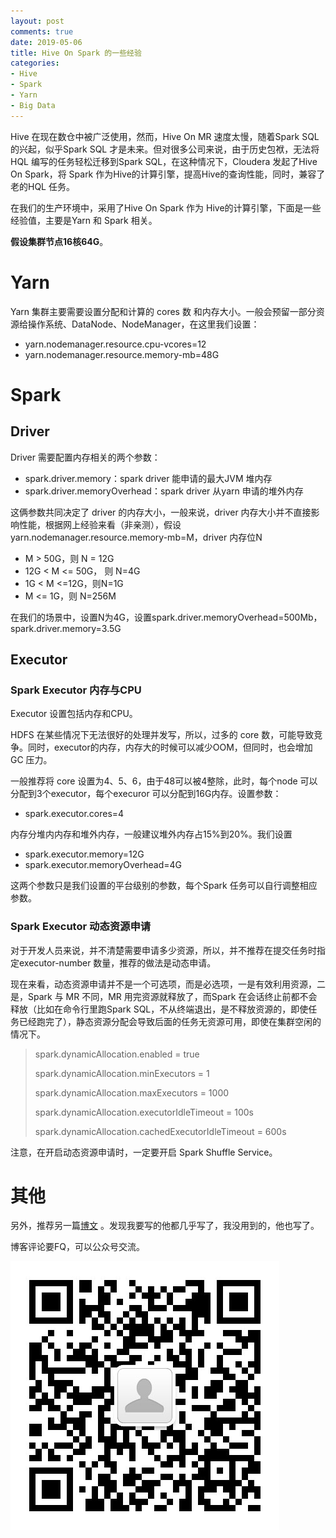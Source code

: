 ```yaml
---
layout: post
comments: true
date: 2019-05-06
title: Hive On Spark 的一些经验
categories:  
- Hive
- Spark
- Yarn
- Big Data
---
```


Hive 在现在数仓中被广泛使用，然而，Hive On MR 速度太慢，随着Spark SQL的兴起，似乎Spark SQL 才是未来。但对很多公司来说，由于历史包袱，无法将HQL 编写的任务轻松迁移到Spark SQL，在这种情况下，Cloudera 发起了Hive On Spark，将 Spark 作为Hive的计算引擎，提高Hive的查询性能，同时，兼容了老的HQL 任务。

在我们的生产环境中，采用了Hive On Spark 作为 Hive的计算引擎，下面是一些经验值，主要是Yarn 和 Spark 相关。

**假设集群节点16核64G**。

# Yarn

Yarn 集群主要需要设置分配和计算的 cores 数 和内存大小。一般会预留一部分资源给操作系统、DataNode、NodeManager，在这里我们设置：

* yarn.nodemanager.resource.cpu-vcores=12
* yarn.nodemanager.resource.memory-mb=48G

# Spark

## Driver

Driver 需要配置内存相关的两个参数：

* spark.driver.memory：spark driver 能申请的最大JVM 堆内存
* spark.driver.memoryOverhead：spark driver 从yarn 申请的堆外内存

这俩参数共同决定了 driver 的内存大小，一般来说，driver 内存大小并不直接影响性能，根据网上经验来看（非亲测），假设yarn.nodemanager.resource.memory-mb=M，driver 内存位N

* M > 50G，则 N = 12G
* 12G < M <= 50G， 则 N=4G
* 1G < M <=12G，则N=1G
* M <= 1G，则 N=256M

在我们的场景中，设置N为4G，设置spark.driver.memoryOverhead=500Mb，spark.driver.memory=3.5G

## Executor

### Spark Executor 内存与CPU

Executor 设置包括内存和CPU。

HDFS 在某些情况下无法很好的处理并发写，所以，过多的 core 数，可能导致竞争。同时，executor的内存，内存大的时候可以减少OOM，但同时，也会增加 GC 压力。

一般推荐将 core 设置为4、5、6，由于48可以被4整除，此时，每个node 可以分配到3个executor，每个execuror 可以分配到16G内存。设置参数：

* spark.executor.cores=4

内存分堆内内存和堆外内存，一般建议堆外内存占15%到20%。我们设置

* spark.executor.memory=12G
* spark.executor.memoryOverhead=4G

这两个参数只是我们设置的平台级别的参数，每个Spark 任务可以自行调整相应参数。

### Spark Executor 动态资源申请

对于开发人员来说，并不清楚需要申请多少资源，所以，并不推荐在提交任务时指定executor-number 数量，推荐的做法是动态申请。

现在来看，动态资源申请并不是一个可选项，而是必选项，一是有效利用资源，二是，Spark 与 MR 不同，MR 用完资源就释放了，而Spark 在会话终止前都不会释放（比如在命令行里跑Spark SQL，不从终端退出，是不释放资源的，即使任务已经跑完了），静态资源分配会导致后面的任务无资源可用，即使在集群空闲的情况下。

> spark.dynamicAllocation.enabled = true
>
> spark.dynamicAllocation.minExecutors = 1
>
> spark.dynamicAllocation.maxExecutors = 1000
>
> spark.dynamicAllocation.executorIdleTimeout = 100s
>
> spark.dynamicAllocation.cachedExecutorIdleTimeout = 600s

注意，在开启动态资源申请时，一定要开启 Spark Shuffle Service。



# 其他

另外，推荐另一篇[博文](<https://mp.weixin.qq.com/s/ITwwTDkWVwToshjHQEp5Dg>) 。发现我要写的他都几乎写了，我没用到的，他也写了。



博客评论要FQ，可以公众号交流。

![follow me](../../wxqr.jpg)